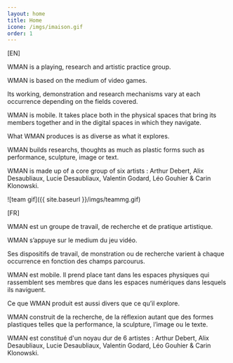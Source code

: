 ```yaml
---
layout: home
title: Home
icone: /imgs/imaison.gif
order: 1
---
```

[EN]

WMAN is a playing, research and artistic practice group.

WMAN is based on the medium of video games.

Its working, demonstration and research mechanisms vary at each occurrence depending on the fields covered.

WMAN is mobile. It takes place both in the physical spaces that bring its members together and in the digital spaces in which they navigate.

What WMAN produces is as diverse as what it explores.

WMAN builds researchs, thoughts as much as plastic forms such as performance, sculpture, image or text.

WMAN is made up of a core group of six artists : Arthur Debert, Alix Desaubliaux, Lucie Desaubliaux, Valentin Godard, Léo Gouhier & Carin Klonowski.

![team gif]({{ site.baseurl }}/imgs/teammg.gif)

[FR]

WMAN est un groupe de travail, de recherche et de pratique artistique.

WMAN s’appuye sur le medium du jeu vidéo.
			
Ses dispositifs de travail, de monstration ou de recherche varient à chaque occurrence en fonction des champs parcourus. 
			
WMAN est mobile. Il prend place tant dans les espaces physiques qui rassemblent ses membres que dans les espaces numériques dans lesquels ils naviguent.

Ce que WMAN produit est aussi divers que ce qu’il explore.
			
WMAN construit de la recherche, de la réflexion autant que des formes plastiques telles que la performance, la sculpture, l’image ou le texte.

WMAN est constitué d'un noyau dur de 6 artistes : Arthur Debert, Alix Desaubliaux, Lucie Desaubliaux, Valentin Godard, Léo Gouhier & Carin Klonowski.



